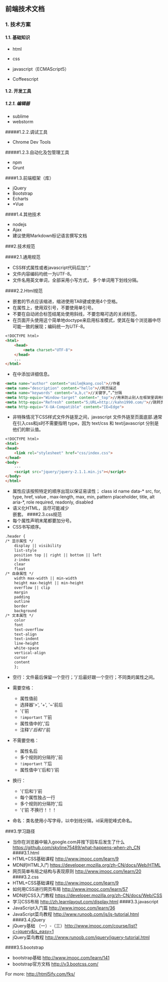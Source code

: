 ## 前端技术文档

### 1. 技术方案

#### 1.1. 基础知识

- html

- css

- javascript（ECMAScript5）

- Coffeescript

#### 1.2. 开发工具

##### 1.2.1. 编辑器
- sublime
- webstorm

#####1.2.2.调试工具
- Chrome Dev Tools

#####1.2.3.自动化及包管理工具
- npm
- Grunt

####1.3.前端框架（库）

- jQuery
- Bootstrap
- Echarts
- *Vue

####1.4.其他技术

- nodejs
- Ajax
- 建议使用Markdown标记语言撰写文档

###2.技术规范

####2.1.通用规范

- CSS样式属性或者javascript代码后加“;”
- 文件内容编码均统一为UTF-8。
- 文件名用英文单词，全部采用小写方式， 多个单词用下划线分隔。

####2.2.Html规范

- 嵌套的节点应该缩进，缩进使用TAB键或使用4个空格。
- 在属性上，使用双引号，不要使用单引号。
- 不要在自动闭合标签结尾处使用斜线，不要忽略可选的关闭标签。
- 在页面开头使用这个简单地doctype来启用标准模式，使其在每个浏览器中尽可能一致的展现；编码统一为UTF-8。
``` markdown
<!DOCTYPE html>
<html>
    <head>
        <meta charset="UTF-8">
    </head>
    ...
</html>
```
- 在<head>中添加详细信息。
``` markdown
<meta name="author" content="smile@kang.cool">//作者
<meta name="description" content="hello">//网页描述
<meta name="keywords" content="a,b,c">//关键字,“，”分隔
<meta http-equiv="Window-target" content="_top">//用来防止别人在框架里调用你的页面
<meta http-equiv="Refresh" content="5;URL=http://kahn1990.com/">//跳转页面，5指时间停留5秒 网页搜索机器人向导。用来告诉搜索机器人哪些页面需要索引，哪些页面不需要索引
<meta http-equiv="X-UA-Compatible" content="IE=Edge">
```
- 非特殊情况下CSS样式文件外链至<head>之间，javascript 文件外链至页面底部.通常在引入css和js时不需要指明 type，因为 text/css 和 text/javascript 分别是他们的默认值。
``` markdown
<!DOCTYPE html>
<html>
<head>
    <link rel="stylesheet" href="css/index.css">
</head>
<body>
    ···
    <script src="jquery/jquery-2.1.1.min.js"></script>
</body>
</html>
```
- 属性应该按照特定的顺序出现以保证易读性；
    class
    id
    name
    data-*
    src, for, type, href, value , max-length, max, min, pattern
    placeholder, title, alt
    aria-*, role
    required, readonly, disabled
- 语义化HTML，且尽可能减少<div>嵌套。
####2.3.css规范
- 每个属性声明末尾都要加分号。
- CSS书写顺序。
``` markdown
.header {
/* 显示属性 */
    display || visibility
    list-style
    position top || right || bottom || left
    z-index
    clear
    float
/* 自身属性 */
    width max-width || min-width
    height max-height || min-height
    overflow || clip
    margin
    padding
    outline
    border
    background
/* 文本属性 */
    color
    font
    text-overflow
    text-align
    text-indent
    line-height
    white-space
    vertical-align
    cursor
    content
    };
```
- 空行：文件最后保留一个空行；'}'后最好跟一个空行；不同类的属性之间。

- 需要空格：

  - 属性值前
  - 选择器'>', '+', '~'前后
  - '{'前
  - `!important` '!'前
  - 属性值中的','后
  - 注释'/*'后和'*/'前

- 不需要空格：

  - 属性名后
  - 多个规则的分隔符','前
  - `!important` '!'后
  - 属性值中'('后和')'前

- 换行：

  - '{'后和'}'前
  - 每个属性独占一行
  - 多个规则的分隔符','后
  - '{'前 不换行！！！

- 命名：类名使用小写字母，以中划线分隔，id采用驼峰式命名。

###3.学习路径
- 当你在浏览器中输入google.com并按下回车后发生了什么 https://github.com/skyline75489/what-happens-when-zh_CN
####3.1.html
- HTML+CSS基础课程 http://www.imooc.com/learn/9
- MDN的HTML入门 https://developer.mozilla.org/zh-CN/docs/Web/HTML
- 网页简单布局之结构与表现原则 http://www.imooc.com/learn/20
####3.2.css
- HTML+CSS基础课程 http://www.imooc.com/learn/9
- 如何用CSS进行网页布局 http://www.imooc.com/learn/57
- MDN的CSS入门教程 https://developer.mozilla.org/zh-CN/docs/Web/CSS
- 学习CSS布局 http://zh.learnlayout.com/display.html
####3.3.javascript
- JavaScript入门篇 http://www.imooc.com/learn/36
- JavaScript菜鸟教程 http://www.runoob.com/js/js-tutorial.html
####3.4.jQuery
- jQuery基础 （一）-（三）http://www.imooc.com/course/list?c=jquery&is_easy=1
- jQuery菜鸟教程 http://www.runoob.com/jquery/jquery-tutorial.html

####3.5.bootstrap
- bootstrap基础 http://www.imooc.com/learn/141
- bootstrap官方文档 http://v3.bootcss.com/

For more: http://html5ify.com/fks/
